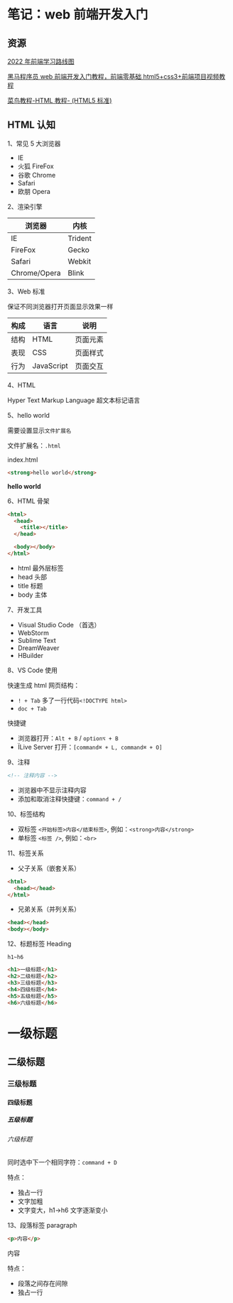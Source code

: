# 笔记：web 前端开发入门

<!-- <a href="/blog/demo/demo.html" target="_blank">demo</a> -->

[](demo/demo.html ':include :type=code')

[](demo/demo.html ':include height=95px')

## 资源

[2022 年前端学习路线图](https://www.bilibili.com/read/cv10431130)

[黑马程序员 web 前端开发入门教程，前端零基础 html5+css3+前端项目视频教程](https://www.bilibili.com/video/BV1Kg411T7t9)

[菜鸟教程-HTML 教程- (HTML5 标准)](https://www.runoob.com/html/html-tutorial.html)

## HTML 认知

1、常见 5 大浏览器

- IE
- 火狐 FireFox
- 谷歌 Chrome
- Safari
- 欧朋 Opera

2、渲染引擎

| 浏览器       | 内核    |
| ------------ | ------- |
| IE           | Trident |
| FireFox      | Gecko   |
| Safari       | Webkit  |
| Chrome/Opera | Blink   |

3、Web 标准

保证不同浏览器打开页面显示效果一样

| 构成 | 语言       | 说明     |
| ---- | ---------- | -------- |
| 结构 | HTML       | 页面元素 |
| 表现 | CSS        | 页面样式 |
| 行为 | JavaScript | 页面交互 |

4、HTML

Hyper Text Markup Language 超文本标记语言

5、hello world

需要设置显示`文件扩展名`

文件扩展名：`.html`

index.html

```html
<strong>hello world</strong>
```

<output>
    <strong>hello world</strong>
</output>

6、HTML 骨架

```html
<html>
  <head>
    <title></title>
  </head>

  <body></body>
</html>
```

- html 最外层标签
- head 头部
- title 标题
- body 主体

7、开发工具

- Visual Studio Code （首选）
- WebStorm
- Sublime Text
- DreamWeaver
- HBuilder

8、VS Code 使用

快速生成 html 网页结构：

- `! + Tab` 多了一行代码`<!DOCTYPE html>`
- `doc + Tab`

快捷键

- 浏览器打开：`Alt + B` / `option⌥ + B`
- ÏLive Server 打开：`[command⌘ + L, command⌘ + O]`

9、注释

```html
<!-- 注释内容 -->
```

- 浏览器中不显示注释内容
- 添加和取消注释快捷键：`command + /`

10、标签结构

- 双标签 `<开始标签>内容</结束标签>`, 例如：`<strong>内容</strong>`
- 单标签 `<标签 />`, 例如：`<br>`

11、标签关系

- 父子关系（嵌套关系）

```html
<html>
  <head></head>
</html>
```

- 兄弟关系（并列关系）

```html
<head></head>
<body></body>
```

12、标题标签 Heading

`h1~h6`

```html
<h1>一级标题</h1>
<h2>二级标题</h2>
<h3>三级标题</h3>
<h4>四级标题</h4>
<h5>五级标题</h5>
<h6>六级标题</h6>
```

<output>
    <h1>一级标题</h1>
    <h2>二级标题</h2>
    <h3>三级标题</h3>
    <h4>四级标题</h4>
    <h5>五级标题</h5>
    <h6>六级标题</h6>
</output>

同时选中下一个相同字符：`command + D`

特点：

- 独占一行
- 文字加粗
- 文字变大，h1->h6 文字逐渐变小

13、段落标签 paragraph

```html
<p>内容</p>
```

<output>
    <p>内容</p>
</output>

特点：

- 段落之间存在间隙
- 独占一行
